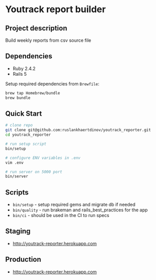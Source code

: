 # Youtrack report builder

## Project description

Build weekly reports from csv source file

## Dependencies

* Ruby 2.4.2
* Rails 5

Setup required dependencies from `Brewfile`:
```bash
brew tap Homebrew/bundle
brew bundle
```

## Quick Start

```bash
# clone repo
git clone git@github.com:ruslankhaertdinov/youtrack_reporter.git
cd youtrack_reporter

# run setup script
bin/setup

# configure ENV variables in .env
vim .env

# run server on 5000 port
bin/server
```

## Scripts

* `bin/setup` - setup required gems and migrate db if needed
* `bin/quality` - run brakeman and rails_best_practices for the app
* `bin/ci` - should be used in the CI to run specs

## Staging

* http://youtrack-reporter.herokuapp.com

## Production

* http://youtrack-reporter.herokuapp.com
